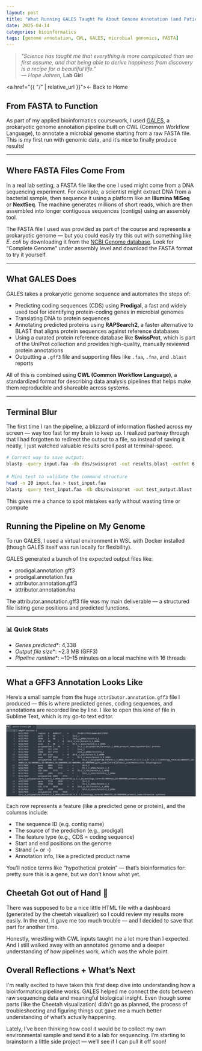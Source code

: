 ```yaml
---
layout: post
title: "What Running GALES Taught Me About Genome Annotation (and Patience)"
date: 2025-04-14
categories: bioinformatics
tags: [genome annotation, CWL, GALES, microbial genomics, FASTA]
---
```


> *"Science has taught me that everything is more complicated than we first assume, and that being able to derive happiness from discovery is a recipe for a beautiful life."*  
> — *Hope Jahren,* **Lab Girl**

<a href="{{ "/" | relative_url }}">← Back to Home</a>

## From FASTA to Function

As part of my applied bioinformatics coursework, I used [GALES](https://github.com/jorvis/GALES), a prokaryotic genome annotation pipeline built on CWL (Common Workflow Language), to annotate a microbial genome starting from a raw FASTA file. This is my first run with genomic data, and it’s nice to finally produce results!

---

## Where FASTA Files Come From

In a real lab setting, a FASTA file like the one I used might come from a DNA sequencing experiment. For example, a scientist might extract DNA from a bacterial sample, then sequence it using a platform like an **Illumina MiSeq** or **NextSeq**. The machine generates millions of short reads, which are then assembled into longer contiguous sequences (contigs) using an assembly tool.

The FASTA file I used was provided as part of the course and represents a prokaryotic genome — but you could easily try this out with something like *E. coli* by downloading it from the [NCBI Genome database](https://www.ncbi.nlm.nih.gov/genome/). Look for “Complete Genome” under assembly level and download the FASTA format to try it yourself.

---

## What GALES Does

GALES takes a prokaryotic genome sequence and automates the steps of:
- Predicting coding sequences (CDS) using **Prodigal**, a fast and widely used tool for identifying protein-coding genes in microbial genomes
- Translating DNA to protein sequences
- Annotating predicted proteins using **RAPSearch2**, a faster alternative to BLAST that aligns protein sequences against reference databases
- Using a curated protein reference database like **SwissProt**, which is part of the UniProt collection and provides high-quality, manually reviewed protein annotations
- Outputting a `.gff3` file and supporting files like `.faa`, `.fna`, and `.blast` reports

All of this is combined using **CWL (Common Workflow Language)**, a standardized format for describing data analysis pipelines that helps make them reproducible and shareable across systems.

---
## Terminal Blur
The first time I ran the pipeline, a blizzard of information flashed across my screen — way too fast for my brain to keep up. I realized partway through that I had forgotten to redirect the output to a file, so instead of saving it neatly, I just watched valuable results scroll past at terminal-speed.

```bash
# Correct way to save output:
blastp -query input.faa -db dbs/swissprot -out results.blast -outfmt 6

# Mini test to validate the command structure
head -n 20 input.faa > test_input.faa
blastp -query test_input.faa -db dbs/swissprot -out test_output.blast -outfmt 6
```
This gives me a chance to spot mistakes early without wasting time or compute 

## Running the Pipeline on My Genome

To run GALES, I used a virtual environment in WSL with Docker installed (though GALES itself was run locally for flexibility).

GALES generated a bunch of the expected output files like:

- prodigal.annotation.gff3
- prodigal.annotation.faa
- attributor.annotation.gff3
- attributor.annotation.fna

The attributor.annotation.gff3 file was my main deliverable — a structured file listing gene positions and predicted functions.

---
### 📊 Quick Stats

- *Genes predicted**: 4,338  
- *Output file size**: ~2.3 MB (GFF3)  
- *Pipeline runtime**: ~10–15 minutes on a local machine with 16 threads
---

## What a GFF3 Annotation Looks Like
Here’s a small sample from the huge `attributor.annotation.gff3` file I produced — this is where predicted genes, coding sequences, and annotations are recorded line by line. I like to open this kind of file in Sublime Text, which is my go-to text editor.

![gff3 file sample](\assets\static\attributor_annotation_bioinfo.png)

Each row represents a feature (like a predicted gene or protein), and the columns include:

- The sequence ID (e.g. contig name)
- The source of the prediction (e.g., prodigal)
- The feature type (e.g., CDS = coding sequence)
- Start and end positions on the genome
- Strand (+ or -)
- Annotation info, like a predicted product name

You’ll notice terms like “hypothetical protein” — that’s bioinformatics for: pretty sure this is a gene, but we don’t know what yet.

## Cheetah Got out of Hand 🐆

There was supposed to be a nice little HTML file with a dashboard (generated by the cheetah visualizer) so I could review my results more easily. In the end, it gave me too much trouble — and I decided to save that part for another time.

Honestly, wrestling with CWL inputs taught me a lot more than I expected. And I still walked away with an annotated genome and a deeper understanding of how pipelines work, which was the whole point.

## Overall Reflections + What’s Next

I'm really excited to have taken this first deep dive into understanding how a bioinformatics pipeline works. GALES helped me connect the dots between raw sequencing data and meaningful biological insight. Even though some parts (like the Cheetah visualization) didn’t go as planned, the process of troubleshooting and figuring things out gave me a much better understanding of what’s actually happening.

Lately, I’ve been thinking how cool it would be to collect my own environmental sample and send it to a lab for sequencing. I’m starting to brainstorm a little side project — we’ll see if I can pull it off soon!